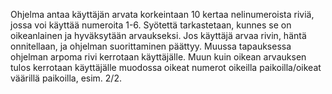 Ohjelma antaa käyttäjän arvata korkeintaan 10 kertaa nelinumeroista riviä, jossa voi käyttää numeroita 1-6. Syötettä tarkastetaan, kunnes se on oikeanlainen ja hyväksytään arvaukseksi. Jos käyttäjä arvaa rivin, häntä onnitellaan, ja ohjelman suorittaminen päättyy. Muussa tapauksessa ohjelman arpoma rivi kerrotaan käyttäjälle. Muun kuin oikean arvauksen tulos kerrotaan käyttäjälle muodossa oikeat numerot oikeilla paikoilla/oikeat väärillä paikoilla, esim. 2/2. 
